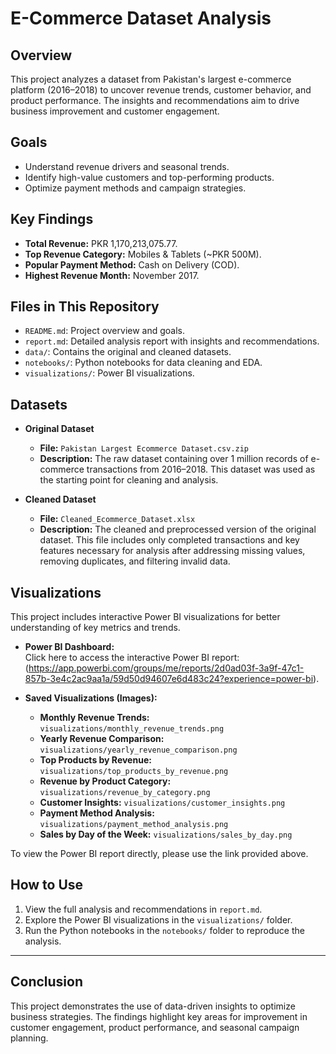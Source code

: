 # E-Commerce Dataset Analysis

## **Overview**
This project analyzes a dataset from Pakistan's largest e-commerce platform (2016–2018) to uncover revenue trends, customer behavior, and product performance. The insights and recommendations aim to drive business improvement and customer engagement.

## **Goals**
- Understand revenue drivers and seasonal trends.
- Identify high-value customers and top-performing products.
- Optimize payment methods and campaign strategies.

## **Key Findings**
- **Total Revenue:** PKR 1,170,213,075.77.
- **Top Revenue Category:** Mobiles & Tablets (~PKR 500M).
- **Popular Payment Method:** Cash on Delivery (COD).
- **Highest Revenue Month:** November 2017.

## **Files in This Repository**
- `README.md`: Project overview and goals.
- `report.md`: Detailed analysis report with insights and recommendations.
- `data/`: Contains the original and cleaned datasets.
- `notebooks/`: Python notebooks for data cleaning and EDA.
- `visualizations/`: Power BI visualizations.

## **Datasets**
- **Original Dataset**  
  - **File:** `Pakistan Largest Ecommerce Dataset.csv.zip`  
  - **Description:** The raw dataset containing over 1 million records of e-commerce transactions from 2016–2018. This dataset was used as the starting point for cleaning and analysis.  

- **Cleaned Dataset**  
  - **File:** `Cleaned_Ecommerce_Dataset.xlsx`  
  - **Description:** The cleaned and preprocessed version of the original dataset. This file includes only completed transactions and key features necessary for analysis after addressing missing values, removing duplicates, and filtering invalid data.

## Visualizations

This project includes interactive Power BI visualizations for better understanding of key metrics and trends. 

- **Power BI Dashboard:**  
  Click here to access the interactive Power BI report: (https://app.powerbi.com/groups/me/reports/2d0ad03f-3a9f-47c1-857b-3e4c2ac9aa1a/59d50d94607e6d483c24?experience=power-bi).

- **Saved Visualizations (Images):**
  - **Monthly Revenue Trends:** `visualizations/monthly_revenue_trends.png`
  - **Yearly Revenue Comparison:** `visualizations/yearly_revenue_comparison.png`
  - **Top Products by Revenue:** `visualizations/top_products_by_revenue.png`
  - **Revenue by Product Category:** `visualizations/revenue_by_category.png`
  - **Customer Insights:** `visualizations/customer_insights.png`
  - **Payment Method Analysis:** `visualizations/payment_method_analysis.png`
  - **Sales by Day of the Week:** `visualizations/sales_by_day.png`

To view the Power BI report directly, please use the link provided above.

## **How to Use**
1. View the full analysis and recommendations in `report.md`.
2. Explore the Power BI visualizations in the `visualizations/` folder.
3. Run the Python notebooks in the `notebooks/` folder to reproduce the analysis.

---

## **Conclusion**
This project demonstrates the use of data-driven insights to optimize business strategies. The findings highlight key areas for improvement in customer engagement, product performance, and seasonal campaign planning.
